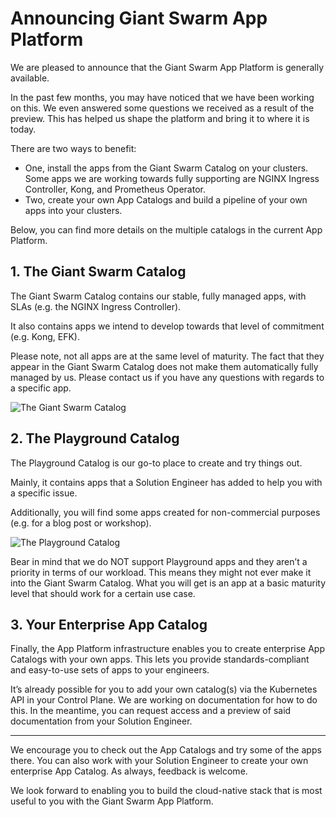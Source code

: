 # Announcing Giant Swarm App Platform
We are pleased to announce that the Giant Swarm App Platform is generally available.

In the past few months, you may have noticed that we have been working on this. We even answered some questions we received as a result of the preview. This has helped us shape the platform and bring it to where it is today.

There are two ways to benefit:

* One, install the apps from the Giant Swarm Catalog on your clusters. Some apps we are working towards fully supporting are NGINX Ingress Controller, Kong, and Prometheus Operator.
* Two, create your own App Catalogs and build a pipeline of your own apps into your clusters.

Below, you can find more details on the multiple catalogs in the current App Platform.


## 1. **The Giant Swarm Catalog**

The Giant Swarm Catalog contains our stable, fully managed apps, with SLAs (e.g. the NGINX Ingress Controller). 

It also contains apps we intend to develop towards that level of commitment (e.g. Kong, EFK).

Please note, not all apps are at the same level of maturity. The fact that they appear in the Giant Swarm Catalog does not make them automatically fully managed by us. Please contact us if you have any questions with regards to a specific app.


![The Giant Swarm Catalog](https://p80.f1.n0.cdn.getcloudapp.com/items/lluDyJ14/Image%202020-04-22%20at%209.58.56%20AM.png?v=a356238b6f1a34f5840d3609c743f808)

## 2. The Playground Catalog

The Playground Catalog is our go-to place to create and try things out. 

Mainly, it contains apps that a Solution Engineer has added to help you with a specific issue. 

Additionally, you will find some apps created for non-commercial purposes (e.g. for a blog post or workshop).


![The Playground Catalog](https://p80.f1.n0.cdn.getcloudapp.com/items/z8uxX8wL/Image%202020-04-22%20at%2010.03.00%20AM.png?v=1439b2120f9203b7e4ba13ce26b83af3)


Bear in mind that we do NOT support Playground apps and they aren’t a priority in terms of our workload. This means they might not ever make it into the Giant Swarm Catalog. What you will get is an app at a basic maturity level that should work for a certain use case.


## 3. Your Enterprise App Catalog

Finally, the App Platform infrastructure enables you to create enterprise App Catalogs with your own apps. This lets you provide standards-compliant and easy-to-use sets of apps to your engineers.

It’s already possible for you to add your own catalog(s) via the Kubernetes API in your Control Plane. We are working on documentation for how to do this. In the meantime, you can request access and a preview of said documentation from your Solution Engineer.


----------

We encourage you to check out the App Catalogs and try some of the apps there. You can also work with your Solution Engineer to create your own enterprise App Catalog. As always, feedback is welcome.

We look forward to enabling you to build the cloud-native stack that is most useful to you with the Giant Swarm App Platform.
